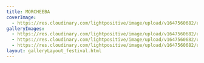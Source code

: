 ```yaml
---
title: MORCHEEBA
coverImage:
  - https://res.cloudinary.com/lightpositive/image/upload/v1647560682/uploads/MORCHEEBA/Light_Positive_morcheeba_2.jpg
galleryImages: 
  - https://res.cloudinary.com/lightpositive/image/upload/v1647560682/uploads/MORCHEEBA/Light_Positive_morcheeba_3.jpg
  - https://res.cloudinary.com/lightpositive/image/upload/v1647560682/uploads/MORCHEEBA/Light_Positive_morcheeba_1.jpg
  - https://res.cloudinary.com/lightpositive/image/upload/v1647560682/uploads/MORCHEEBA/Light_Positive_morcheeba_2.jpg
layout: galleryLayout_festival.html
---
```

